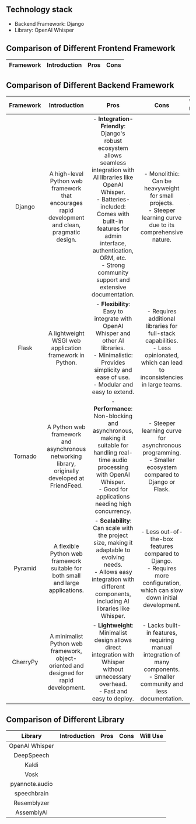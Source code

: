 ## Technology stack

- Backend Framework: Django
- Library: OpenAI Whisper

## Comparison of Different Frontend Framework

| Framework | Introduction | Pros | Cons |
| :-------: | :----------: | :--: | :--: |

## Comparison of Different Backend Framework


| Framework | Introduction                                                                 | Pros                                                                                                      | Cons                                                                                                      | Will Use |
| :-------: | :--------------------------------------------------------------------------: | :-------------------------------------------------------------------------------------------------------: | :-------------------------------------------------------------------------------------------------------: | :------: |
|  Django   | A high-level Python web framework that encourages rapid development and clean, pragmatic design. | - **Integration-Friendly**: Django's robust ecosystem allows seamless integration with AI libraries like OpenAI Whisper. <br> - Batteries-included: Comes with built-in features for admin interface, authentication, ORM, etc. <br> - Strong community support and extensive documentation. | - Monolithic: Can be heavyweight for small projects. <br> - Steeper learning curve due to its comprehensive nature. |    Yes   |
|   Flask   | A lightweight WSGI web application framework in Python.                      | - **Flexibility**: Easy to integrate with OpenAI Whisper and other AI libraries. <br> - Minimalistic: Provides simplicity and ease of use. <br> - Modular and easy to extend. | - Requires additional libraries for full-stack capabilities. <br> - Less opinionated, which can lead to inconsistencies in large teams. |    No    |
|  Tornado  | A Python web framework and asynchronous networking library, originally developed at FriendFeed. | - **Performance**: Non-blocking and asynchronous, making it suitable for handling real-time audio processing with OpenAI Whisper. <br> - Good for applications needing high concurrency. | - Steeper learning curve for asynchronous programming. <br> - Smaller ecosystem compared to Django or Flask. |    No    |
|  Pyramid  | A flexible Python web framework suitable for both small and large applications. | - **Scalability**: Can scale with the project size, making it adaptable to evolving needs. <br> - Allows easy integration with different components, including AI libraries like Whisper. | - Less out-of-the-box features compared to Django. <br> - Requires more configuration, which can slow down initial development. |    No    |
| CherryPy  | A minimalist Python web framework, object-oriented and designed for rapid development. | - **Lightweight**: Minimalist design allows direct integration with Whisper without unnecessary overhead. <br> - Fast and easy to deploy. | - Lacks built-in features, requiring manual integration of many components. <br> - Smaller community and less documentation. |    No    |

## Comparison of Different Library

|    Library     | Introduction | Pros | Cons | Will Use |
| :------------: | :----------: | :--: | :--: | :------: |
| OpenAI Whisper |              |      |      |          |
|   DeepSpeech   |              |      |      |          |
|     Kaldi      |              |      |      |          |
|      Vosk      |              |      |      |          |
| pyannote.audio |              |      |      |          |
|  speechbrain   |              |      |      |          |
|  Resemblyzer   |              |      |      |          |
|   AssemblyAI   |              |      |      |          |
